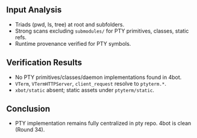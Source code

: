 ## Input Analysis
- Triads (pwd, ls, tree) at root and subfolders.
- Strong scans excluding `submodules/` for PTY primitives, classes, static refs.
- Runtime provenance verified for PTY symbols.

## Verification Results
- No PTY primitives/classes/daemon implementations found in 4bot.
- `VTerm`, `VTermHTTPServer`, `client_request` resolve to `ptyterm.*`.
- `xbot/static` absent; static assets under `ptyterm/static`.

## Conclusion
- PTY implementation remains fully centralized in pty repo. 4bot is clean (Round 34).
